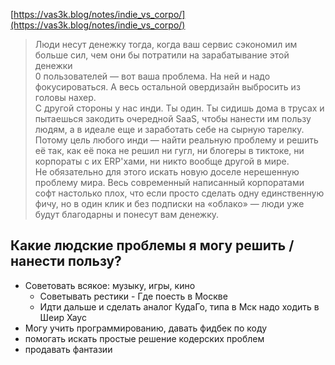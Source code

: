
[https://vas3k.blog/notes/indie_vs_corpo/](https://vas3k.blog/notes/indie_vs_corpo/)  
  
>Люди несут денежку тогда, когда ваш сервис сэкономил им больше сил, чем они бы потратили на зарабатывание этой денежки  
>0 пользователей — вот ваша проблема. На ней и надо фокусироваться. А весь остальной овердизайн выбросить из головы нахер.  
>С другой стороны у нас инди. Ты один. Ты сидишь дома в трусах и пытаешься закодить очередной SaaS, чтобы нанести им пользу людям, а в идеале еще и заработать себе на сырную тарелку.  
>Потому цель любого инди — найти реальную проблему и решить её так, как её пока не решил ни гугл, ни блогеры в тиктоке, ни корпораты с их ERP'хами, ни никто вообще другой в мире.  
>Не обязательно для этого искать новую доселе нерешенную проблему мира. Весь современный написанный корпоратами софт настолько плох, что если просто сделать одну единственную фичу, но в один клик и без подписки на «облако» — люди уже будут благодарны и понесут вам денежку.

## Какие людские проблемы я могу решить / нанести пользу?

- Советовать всякое: музыку, игры, кино
	- Советывать рестики - Где поесть в Москве
	- Идти дальше и сделать аналог КудаГо, типа в Мск надо ходить в Шеир Хаус
- Могу учить программированию, давать фидбек по коду
- помогать искать простые решение кодерских проблем
- продавать фантазии




